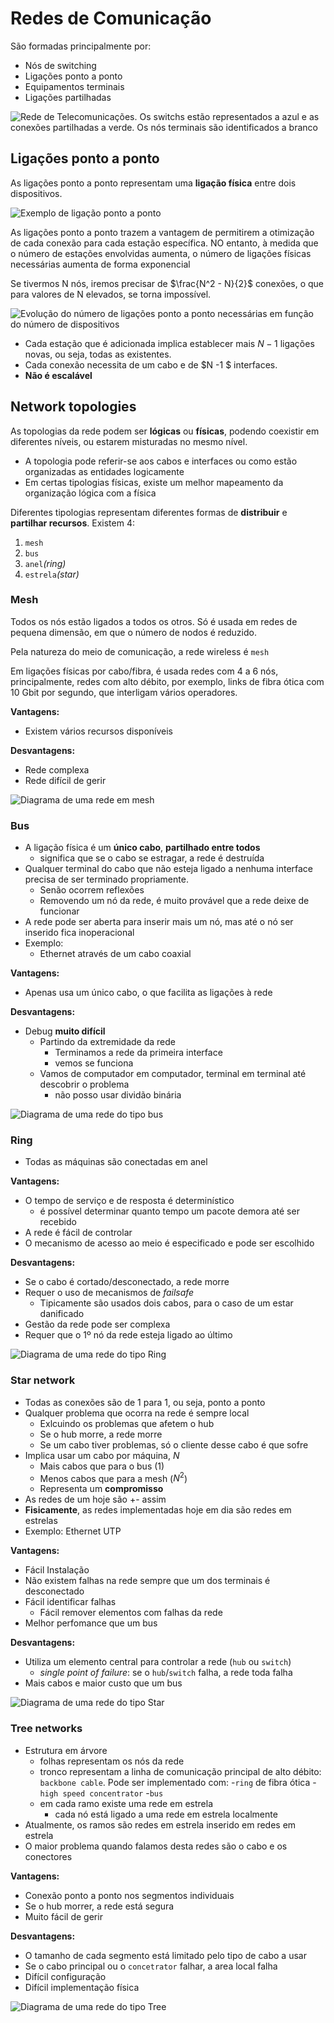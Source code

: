 # Redes de Comunicação
São formadas principalmente por:

- Nós de switching
- Ligações ponto a ponto
- Equipamentos terminais
- Ligações partilhadas


![Rede de Telecomunicações. Os switchs estão representados a azul e as conexões partilhadas a verde. Os nós terminais são identificados a branco](../pictures/communication_networks.png)

## Ligações ponto a ponto
As ligações ponto a ponto representam uma **ligação física** entre dois dispositivos.

![Exemplo de ligação ponto a ponto](../pictures/point_to_point_connection.png)

As ligações ponto a ponto trazem a vantagem de permitirem a otimização de cada conexão para cada estação específica. NO entanto, à medida que o número de estações envolvidas aumenta, o número de ligações físicas necessárias aumenta de forma exponencial

Se tivermos N nós, iremos precisar de $\frac{N^2 - N}{2}$ conexões, o que para valores de N elevados, se torna impossível.

![Evolução do número de ligações ponto a ponto necessárias em função do número de dispositivos](../pictures/point_to_point_links.png)

- Cada estação que é adicionada implica establecer mais $N - 1$ ligações novas, ou seja, todas as existentes.
- Cada conexão necessita de um cabo e de $N -1 $ interfaces.
- **Não é escalável**

## Network topologies
As topologias da rede podem ser **lógicas** ou **físicas**, podendo coexistir em diferentes níveis, ou estarem misturadas no mesmo nível.

- A topologia pode referir-se aos cabos e interfaces ou como estão organizadas as entidades logicamente
- Em certas tipologias físicas, existe um melhor mapeamento da organização lógica com a física


Diferentes tipologias representam diferentes formas de **distribuir** e **partilhar  recursos**. Existem 4:

1. `mesh`
2. `bus`
3. `anel`_(ring)_
4. `estrela`_(star)_

### Mesh
Todos os nós estão ligados a todos os otros. Só é usada em redes de pequena dimensão, em que o número de nodos é reduzido.

Pela natureza do meio de comunicação, a rede wireless é `mesh`

Em ligações físicas por cabo/fibra, é usada redes com 4 a 6 nós, principalmente, redes com alto débito, por exemplo, links de fibra ótica com 10 Gbit por segundo, que interligam vários operadores.

**Vantagens:**

- Existem vários recursos disponíveis


**Desvantagens:**

- Rede complexa
- Rede difícil de gerir

![Diagrama de uma rede em _mesh_](../pictures/mesh_network.png)

### Bus
- A ligação física é um **único cabo**, **partilhado entre todos**
	- significa que se o cabo se estragar, a rede é destruída
- Qualquer terminal do cabo que não esteja ligado a nenhuma interface precisa de ser terminado propriamente.
	- Senão ocorrem reflexões
	- Removendo um nó da rede, é muito provável que a rede deixe de funcionar
- A rede pode ser aberta para inserir mais um nó, mas até o nó ser inserido fica inoperacional
- Exemplo:
	- Ethernet através de um cabo coaxial

**Vantagens:**

- Apenas usa um único cabo, o que facilita as ligações à rede

**Desvantagens:**

- Debug **muito difícil**
	- Partindo da extremidade da rede
		- Terminamos a rede da primeira interface
		- vemos se funciona
	- Vamos de computador em computador, terminal em terminal até descobrir o problema
		- não posso usar dividão binária

![Diagrama de uma rede do tipo _bus_](../pictures/bus_network.png)

### Ring
- Todas as máquinas são conectadas em anel


**Vantagens:**

- O tempo de serviço e de resposta é determinístico
	- é possível determinar quanto tempo um pacote demora até ser recebido
- A rede é fácil de controlar
- O mecanismo de acesso ao meio é especificado e pode ser escolhido


**Desvantagens:**

- Se o cabo é cortado/desconectado, a rede morre
- Requer o uso de mecanismos de _failsafe_
	- Tipicamente são usados dois cabos, para o caso de um estar danificado
- Gestão da rede pode ser complexa
- Requer que o 1º nó da rede esteja ligado ao último

![Diagrama de uma rede do tipo Ring](../pictures/ring_network.png)

### Star network
- Todas as conexões são de 1 para 1, ou seja, ponto a ponto
- Qualquer problema que ocorra na rede é sempre local
	- Exlcuindo os problemas que afetem o hub
	- Se o hub morre, a rede morre
	- Se um cabo tiver problemas, só o cliente desse cabo é que sofre
- Implica usar um cabo por máquina, $N$
	- Mais cabos que para o bus ($1$)
	- Menos cabos que para a mesh ($N^2$)
	- Representa um **compromisso**
- As redes de um hoje são +- assim
- **Fisicamente**, as redes implementadas hoje em dia são redes em estrelas
- Exemplo: Ethernet UTP

**Vantagens:**

- Fácil Instalação
- Não existem falhas na rede sempre que um dos terminais é desconectado
- Fácil identificar falhas
	- Fácil remover elementos com falhas da rede
- Melhor perfomance que um bus

**Desvantagens:**

- Utiliza um elemento central para controlar a rede (`hub` ou `switch`)
	- _single point of failure_: se o `hub`/`switch` falha, a rede toda falha
- Mais cabos e maior custo que um bus


![Diagrama de uma rede do tipo Star](../pictures/star_network.png)

### Tree networks
- Estrutura em árvore
	- folhas representam os nós da rede
	- tronco representam a linha de comunicação principal de alto débito: `backbone cable`. Pode ser implementado com:
		-`ring` de fibra ótica
		-`high speed concentrator`
		-`bus`
	- em cada ramo existe uma rede em estrela
		- cada nó está ligado a uma rede em estrela localmente
- Atualmente, os ramos são redes em estrela inserido em redes em estrela
- O maior problema quando falamos desta redes são o cabo e os conectores

**Vantagens:**

- Conexão ponto a ponto nos segmentos individuais
- Se o hub morrer, a rede está segura
- Muito fácil de gerir


**Desvantagens:**

- O tamanho de cada segmento está limitado pelo tipo de cabo a usar
- Se o cabo principal ou o `concetrator` falhar, a area local falha
- Difícil configuração
- Difícil implementação física

![Diagrama de uma rede do tipo Tree](../pictures/tree_network.png)


